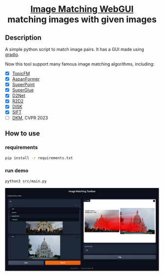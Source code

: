 <p align="center">
  <h1 align="center"><br><ins>Image Matching WebGUI</ins><br>matching images with given images</h1> 
</p>

## Description

A simple python script to match image pairs. It has a GUI made using [gradio](https://gradio.app/).

Now this tool support many famous image matching algorithms, including:
- [x] [TopicFM](https://github.com/TruongKhang/TopicFM)
- [x] [AspanFormer](https://github.com/apple/ml-aspanformer)
- [x] [SuperPoint](https://github.com/magicleap/SuperPointPretrainedNetwork)
- [x] [SuperGlue](https://github.com/magicleap/SuperGluePretrainedNetwork)
- [x] [D2Net](https://github.com/mihaidusmanu/d2-net)
- [x] [R2D2](https://github.com/naver/r2d2)
- [x] [DISK](https://github.com/cvlab-epfl/disk)
- [x] [SIFT](https://docs.opencv.org/4.x/da/df5/tutorial_py_sift_intro.html)
- [ ] [DKM](https://github.com/Parskatt/DKM), CVPR 2023

## How to use

### requirements
``` bash
pip install -r requirements.txt
```
### run demo
``` bash
python3 src/main.py
```
![](assets/gui.png)